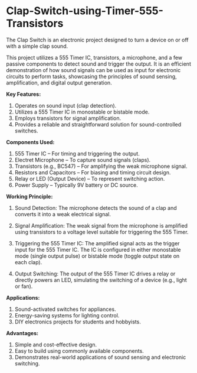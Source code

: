 # Clap-Switch-using-Timer-555-Transistors
The Clap Switch is an electronic project designed to turn a device on or off with a simple clap sound.

This project utilizes a 555 Timer IC, transistors, a microphone, and a few passive components to detect sound and trigger the output. 
It is an efficient demonstration of how sound signals can be used as input for electronic circuits to perform tasks, showcasing the 
principles of sound sensing, amplification, and digital output generation.

**Key Features:**

1. Operates on sound input (clap detection).
2. Utilizes a 555 Timer IC in monostable or bistable mode.
3. Employs transistors for signal amplification.
4. Provides a reliable and straightforward solution for sound-controlled switches.

**Components Used:**

1. 555 Timer IC – For timing and triggering the output.
2. Electret Microphone – To capture sound signals (claps).
3. Transistors (e.g., BC547) – For amplifying the weak microphone signal.
4. Resistors and Capacitors – For biasing and timing circuit design.
5. Relay or LED (Output Device) – To represent switching action.
6. Power Supply – Typically 9V battery or DC source.


**Working Principle:**

1. Sound Detection: The microphone detects the sound of a clap and converts it into a weak electrical signal.

2. Signal Amplification: The weak signal from the microphone is amplified using transistors to a voltage level suitable for triggering the 555 Timer.
  
3. Triggering the 555 Timer IC: The amplified signal acts as the trigger input for the 555 Timer IC.
   The IC is configured in either monostable mode (single output pulse) or bistable mode (toggle output state on each clap).

4. Output Switching: The output of the 555 Timer IC drives a relay or directly powers an LED, simulating the switching of a device (e.g., light or fan).

**Applications:**

1. Sound-activated switches for appliances.
2. Energy-saving systems for lighting control.
3. DIY electronics projects for students and hobbyists.

**Advantages:**

1. Simple and cost-effective design.
2. Easy to build using commonly available components.
3. Demonstrates real-world applications of sound sensing and electronic switching.
